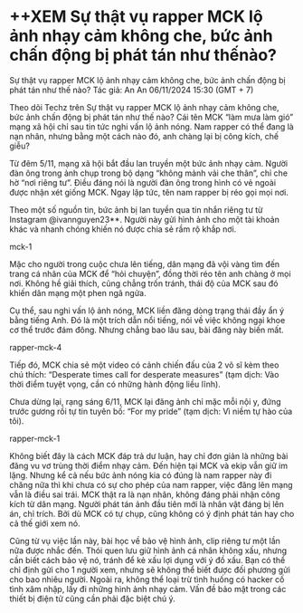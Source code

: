 # ++XEM Sự thật vụ rapper MCK lộ ảnh nhạy cảm không che, bức ảnh chấn động bị phát tán như thếnào?


Sự thật vụ rapper MCK lộ ảnh nhạy cảm không che, bức ảnh chấn động bị phát tán như thế nào?
Tác giả: An An
06/11/2024 15:30 (GMT + 7)

Theo dõi Techz trên
Sự thật vụ rapper MCK lộ ảnh nhạy cảm không che, bức ảnh chấn động bị phát tán như thế nào?
Cái tên MCK “làm mưa làm gió” mạng xã hội chỉ sau tin tức nghi vấn lộ ảnh nóng. Nam rapper có thể đang là nạn nhân, nhưng bằng một cách nào đó, anh chàng lại bị công kích, chế giễu?


Từ đêm 5/11, mạng xã hội bắt đầu lan truyền một bức ảnh nhạy cảm. Người đàn ông trong ảnh chụp trong bộ dạng “không mảnh vải che thân”, chỉ che hờ “nơi riêng tư”. Điều đáng nói là người đàn ông trong hình có vẻ ngoài được nhận xét giống MCK. Ngay lập tức, tên nam rapper bị réo gọi mọi nơi.

Theo một số nguồn tin, bức ảnh bị lan tuyền qua tin nhắn riêng tư từ Instagram @ivannguyen23**. Người này gửi hình ảnh cho một tài khoản khác và nhanh chóng khiến nó được chia sẻ rầm rộ khắp nơi.


mck-1

Mặc cho người trong cuộc chưa lên tiếng, dân mạng đã vội vàng tìm đến trang cá nhân của MCK để “hỏi chuyện”, đồng thời réo tên anh chàng ở mọi nơi. Không hề giải thích, cũng chẳng trốn tránh, thái độ của MCK sau đó khiến dân mạng một phen ngã ngửa.


Cụ thể, sau nghi vấn lộ ảnh nóng, MCK liền đăng dòng trạng thái đầy ẩn ý bằng tiếng Anh. Đó là một trích dẫn nổi tiếng, nói về việc không ngại khoe cơ thể trước đám đông. Nhưng chẳng bao lâu sau, bài đăng này biến mất.

rapper-mck-4

Tiếp đó, MCK chia sẻ một video có cảnh chiến đấu của 2 võ sĩ kèm theo chú thích: “Desperate times call for desperate measures” (tạm dịch: Vào thời điểm tuyệt vọng, cần có những hành động liều lĩnh).


Chưa dừng lại, rạng sáng 6/11, MCK lại đăng ảnh chỉ mặc mỗi nội y, đứng trước gương rồi tự tin tuyên bố: “For my pride” (tạm dịch: Vì niềm tự hào của tôi).

rapper-mck-1

Không biết đây là cách MCK đáp trả dư luận, hay chỉ đơn giản là những bài đăng vu vơ trùng thời điểm nhạy cảm. Đến hiện tại MCK và ekip vẫn giữ im lặng. Nhưng kể cả nếu bức ảnh nóng kia có đúng là nam rapper này đi chăng nữa thì khi chưa có sự cho phép của nam rapper, việc đăng lên mạng vẫn là điều sai trái. MCK thật ra là nạn nhân, không đáng phải nhận công kích từ dân mạng. Người phát tán ảnh đầu tiên mới là nhân vật đáng bị lên án, chỉ trích. Bởi dù MCK có tự chụp, cũng không có ý định phát tán hay cho cả thế giới xem nó.

Cũng từ vụ việc lần này, bài học về bảo vệ hình ảnh, clip riêng tư một lần nữa được nhắc đến. Thói quen lưu giữ hình ảnh cá nhân không xấu, nhưng cần biết cách bảo vệ nó, tránh để kẻ xấu lợi dụng với ý đồ xấu. Bạn có thể chỉ định gửi cho 1 người xem, nhưng sẽ không thể biết được đối phương gửi cho bao nhiêu người. Ngoài ra, không thể loại trừ tình huống có hacker cố tình xâm nhập, lấy đi những hình ảnh nhạy cảm. Vấn đề bảo mật trong các thiết bị điện tử cũng cần phải đặc biệt chú ý.
